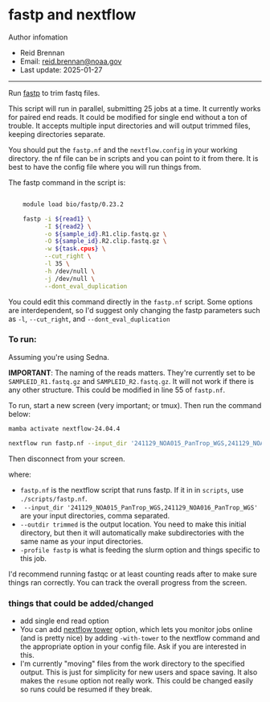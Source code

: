 # fastp and nextflow

 Author infomation
- Reid Brennan
- Email: reid.brennan@noaa.gov
- Last update: 2025-01-27

---

Run [fastp](https://github.com/OpenGene/fastp) to trim fastq files. 

This script will run in parallel, submitting 25 jobs at a time. It currently works for paired end reads. It could be modified for single end without a ton of trouble. It accepts multiple input directories and will output trimmed files, keeping directories separate.

You should put the `fastp.nf` and the `nextflow.config` in your working directory. the nf file can be in scripts and you can point to it from there. It is best to have the config file where you will run things from.

The fastp command in the script is:

```bash

    module load bio/fastp/0.23.2

    fastp -i ${read1} \
          -I ${read2} \
          -o ${sample_id}.R1.clip.fastq.gz \
          -O ${sample_id}.R2.clip.fastq.gz \
          -w ${task.cpus} \
          --cut_right \
          -l 35 \
          -h /dev/null \
          -j /dev/null \
          --dont_eval_duplication
```

You could edit this command directly in the `fastp.nf` script. Some options are interdependent, so I'd suggest only changing the fastp parameters such as `-l`, `--cut_right`, and `--dont_eval_duplication`

### To run:

Assuming you're using Sedna. 

**IMPORTANT**: The naming of the reads matters. They're currently set to be `SAMPLEID_R1.fastq.gz` and `SAMPLEID_R2.fastq.gz`. It will not work if there is any other structure. This could be modified in line 55 of `fastp.nf`. 

To run, start a new screen (very important; or tmux). Then run the command below:

```bash
mamba activate nextflow-24.04.4

nextflow run fastp.nf --input_dir '241129_NOA015_PanTrop_WGS,241129_NOA016_PanTrop_WGS' --outdir trimmed -profile fastp

```

Then disconnect from your screen. 

where:
- `fastp.nf` is the nextflow script that runs fastp. If it in in `scripts`, use `./scripts/fastp.nf`. 
- ` --input_dir '241129_NOA015_PanTrop_WGS,241129_NOA016_PanTrop_WGS'` are your input directories, comma separated.
- `--outdir trimmed` is the output location. You need to make this initial directory, but then it will automatically make subdirectories with the same name as your input directories.
- `-profile fastp` is what is feeding the slurm option and things specific to this job. 

I'd recommend running fastqc or at least counting reads after to make sure things ran correctly. You can track the overall progress from the screen. 

### things that could be added/changed

- add single end read option
- You can add [nextflow tower](https://cloud.seqera.io/) option, which lets you monitor jobs online (and is pretty nice) by adding `-with-tower` to the nextflow command and the appropriate option in your config file. Ask if you are interested in this.
- I'm currently "moving" files from the work directory to the specified output. This is just for simplicity for new users and space saving. It also makes the `resume` option not really work. This could be changed easily so runs could be resumed if they break.
